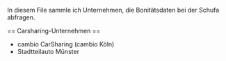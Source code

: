 In diesem File sammle ich Unternehmen, die Bonitätsdaten bei der Schufa abfragen.

== Carsharing-Unternehmen ==
- cambio CarSharing (cambio Köln)
- Stadtteilauto Münster
